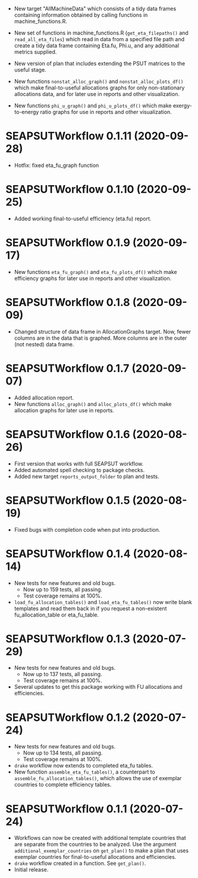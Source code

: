 * New target "AllMachineData" which consists of a tidy data 
  frames containing information obtained by calling functions in 
  machine_functions.R.

* New set of functions in machine_functions.R (`get_eta_filepaths()` and 
  `read_all_eta_files`) which read in data from a specified file path and create 
  a tidy data frame containing Eta.fu, Phi.u, and any additional metrics supplied.

* New version of plan that includes extending the PSUT matrices to the useful stage.
* New functions `nonstat_alloc_graph()` and `nonstat_alloc_plots_df()`
  which make final-to-useful allocations graphs for only non-stationary allocations 
  data, and for later use in reports and other visualization.
* New functions `phi_u_graph()` and `phi_u_plots_df()`
  which make exergy-to-energy ratio graphs for use in reports and other
  visualization.


# SEAPSUTWorkflow 0.1.11 (2020-09-28)

* Hotfix: fixed eta_fu_graph function


# SEAPSUTWorkflow 0.1.10 (2020-09-25)

* Added working final-to-useful efficiency (eta.fu) report.


# SEAPSUTWorkflow 0.1.9 (2020-09-17)

* New functions `eta_fu_graph()` and `eta_fu_plots_df()`
  which make efficiency graphs for later use in reports and other
  visualization.


# SEAPSUTWorkflow 0.1.8 (2020-09-09)

* Changed structure of data frame in AllocationGraphs target. 
  Now, fewer columns are in the data that is graphed. 
  More columns are in the outer (not nested) data frame.


# SEAPSUTWorkflow 0.1.7 (2020-09-07)

* Added allocation report.
* New functions `alloc_graph()` and `alloc_plots_df()`
  which make allocation graphs for later use in reports.


# SEAPSUTWorkflow 0.1.6 (2020-08-26)

* First version that works with full SEAPSUT workflow.
* Added automated spell checking to package checks.
* Added new target `reports_output_folder` to plan and tests.


# SEAPSUTWorkflow 0.1.5 (2020-08-19)

* Fixed bugs with completion code when put into production.


# SEAPSUTWorkflow 0.1.4 (2020-08-14)

* New tests for new features and old bugs.
    * Now up to 159 tests, all passing.
    * Test coverage remains at 100%.
* `load_fu_allocation_tables()` and `load_eta_fu_tables()`
  now write blank templates and read them back in 
  if you request a non-existent fu_allocation_table or eta_fu_table.


# SEAPSUTWorkflow 0.1.3 (2020-07-29)

* New tests for new features and old bugs.
    * Now up to 137 tests, all passing.
    * Test coverage remains at 100%.
* Several updates to get this package working with FU allocations and efficiencies.


# SEAPSUTWorkflow 0.1.2 (2020-07-24)

* New tests for new features and old bugs.
    * Now up to 134 tests, all passing.
    * Test coverage remains at 100%.
* `drake` workflow now extends to completed eta_fu tables.
* New function `assemble_eta_fu_tables()`, 
  a counterpart to `assemble_fu_allocation_tables()`, 
  which allows the use of exemplar countries to complete efficiency tables.


# SEAPSUTWorkflow 0.1.1 (2020-07-24)

* Workflows can now be created with additional template countries that 
  are separate from the countries to be analyzed.
  Use the argument `additional_exemplar_countries` on `get_plan()` to make a plan that
  uses exemplar countries for final-to-useful allocations and efficiencies.
* `drake` workflow created in a function. 
  See `get_plan()`.
* Initial release.
